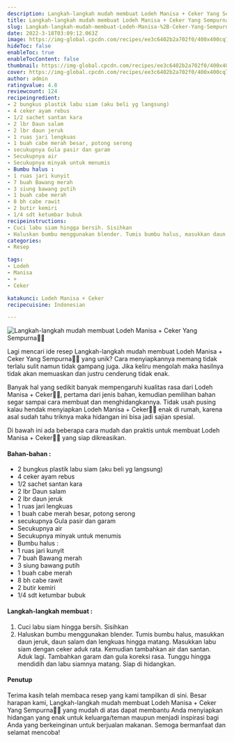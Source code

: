 ```yaml
---
description: Langkah-langkah mudah membuat Lodeh Manisa + Ceker Yang Sempurna"
title: Langkah-langkah mudah membuat Lodeh Manisa + Ceker Yang Sempurna
slug: Langkah-langkah-mudah-membuat-Lodeh-Manisa-%2B-Ceker-Yang-Sempurna
date: 2022-3-18T03:09:12.063Z
image: https://img-global.cpcdn.com/recipes/ee3c6402b2a702f0/400x400cq70/photo.jpg
hideToc: false
enableToc: true
enableTocContent: false
thumbnail: https://img-global.cpcdn.com/recipes/ee3c6402b2a702f0/400x400cq70/photo.jpg
cover: https://img-global.cpcdn.com/recipes/ee3c6402b2a702f0/400x400cq70/photo.jpg
author: admin
ratingvalue: 4.8
reviewcount: 124
recipeingredient:
- 2 bungkus plastik labu siam (aku beli yg langsung)
- 4 ceker ayam rebus
- 1/2 sachet santan kara
- 2 lbr Daun salam
- 2 lbr daun jeruk
- 1 ruas jari lengkuas
- 1 buah cabe merah besar, potong serong
- secukupnya Gula pasir dan garam
- Secukupnya air
- Secukupnya minyak untuk menumis
- Bumbu halus :
- 1 ruas jari kunyit
- 7 buah Bawang merah
- 3 siung bawang putih
- 1 buah cabe merah
- 8 bh cabe rawit
- 2 butir kemiri
- 1/4 sdt ketumbar bubuk
recipeinstructions:
- Cuci labu siam hingga bersih. Sisihkan
- Haluskan bumbu menggunakan blender. Tumis bumbu halus, masukkan daun jeruk, daun salam dan lengkuas hingga matang. Masukkan labu siam dengan ceker aduk rata. Kemudian tambahkan air dan santan. Aduk lagi. Tambahkan garam dan gula koreksi rasa. Tunggu hingga mendidih dan labu siamnya matang. Siap di hidangkan.
categories:
- Resep

tags:
- Lodeh
- Manisa
- +
- Ceker

katakunci: Lodeh Manisa + Ceker
recipecuisine: Indonesian

---
```


![Langkah-langkah mudah membuat Lodeh Manisa + Ceker Yang Sempurna👩‍🍳](https://img-global.cpcdn.com/recipes/ee3c6402b2a702f0/400x400cq70/photo.jpg)

Lagi mencari ide resep Langkah-langkah mudah membuat Lodeh Manisa + Ceker Yang Sempurna👩‍🍳 yang unik? Cara menyiapkannya memang tidak terlalu sulit namun tidak gampang juga. Jika keliru mengolah maka hasilnya tidak akan memuaskan dan justru cenderung tidak enak.

Banyak hal yang sedikit banyak mempengaruhi kualitas rasa dari Lodeh Manisa + Ceker👩‍🍳, pertama dari jenis bahan, kemudian pemilihan bahan segar sampai cara membuat dan menghidangkannya. Tidak usah pusing kalau hendak menyiapkan Lodeh Manisa + Ceker👩‍🍳 enak di rumah, karena asal sudah tahu triknya maka hidangan ini bisa jadi sajian spesial.

Di bawah ini ada beberapa cara mudah dan praktis untuk membuat Lodeh Manisa + Ceker👩‍🍳 yang siap dikreasikan.

<!--inarticleads1-->

#### Bahan-bahan :

- 2 bungkus plastik labu siam (aku beli yg langsung)
- 4 ceker ayam rebus
- 1/2 sachet santan kara
- 2 lbr Daun salam
- 2 lbr daun jeruk
- 1 ruas jari lengkuas
- 1 buah cabe merah besar, potong serong
- secukupnya Gula pasir dan garam
- Secukupnya air
- Secukupnya minyak untuk menumis
- Bumbu halus :
- 1 ruas jari kunyit
- 7 buah Bawang merah
- 3 siung bawang putih
- 1 buah cabe merah
- 8 bh cabe rawit
- 2 butir kemiri
- 1/4 sdt ketumbar bubuk

<!--inarticleads2-->

#### Langkah-langkah membuat :

1. Cuci labu siam hingga bersih. Sisihkan
1. Haluskan bumbu menggunakan blender. Tumis bumbu halus, masukkan daun jeruk, daun salam dan lengkuas hingga matang. Masukkan labu siam dengan ceker aduk rata. Kemudian tambahkan air dan santan. Aduk lagi. Tambahkan garam dan gula koreksi rasa. Tunggu hingga mendidih dan labu siamnya matang. Siap di hidangkan.

#### Penutup

Terima kasih telah membaca resep yang kami tampilkan di sini. Besar harapan kami, Langkah-langkah mudah membuat Lodeh Manisa + Ceker Yang Sempurna👩‍🍳 yang mudah di atas dapat membantu Anda menyiapkan hidangan yang enak untuk keluarga/teman maupun menjadi inspirasi bagi Anda yang berkeinginan untuk berjualan makanan. Semoga bermanfaat dan selamat mencoba!
